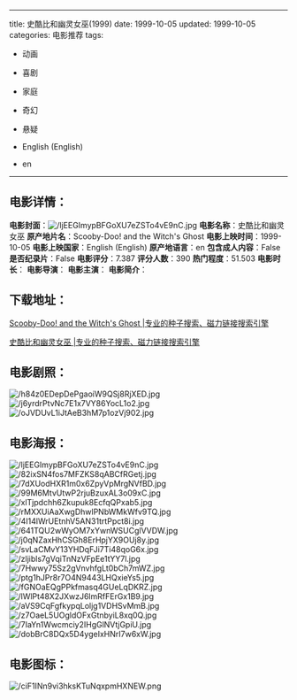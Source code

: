
---
title: 史酷比和幽灵女巫(1999)
date: 1999-10-05
updated: 1999-10-05
categories: 电影推荐
tags:
- 动画
- 喜剧
- 家庭
- 奇幻
- 悬疑

- English (English)
- en
---


> 

## **电影详情**：

**电影封面**：<img src="https://image.tmdb.org/t/p/w200/ljEEGImypBFGoXU7eZSTo4vE9nC.jpg" alt="/ljEEGImypBFGoXU7eZSTo4vE9nC.jpg" title="/ljEEGImypBFGoXU7eZSTo4vE9nC.jpg">
**电影名称**：史酷比和幽灵女巫
**原产地片名**：Scooby-Doo! and the Witch's Ghost
**电影上映时间**：1999-10-05
**电影上映国家**：English (English)
**原产地语言**：en
**包含成人内容**：False
**是否纪录片**：False
**电影评分**：7.387
**评分人数**：390
**热门程度**：51.503
**电影时长**：
**电影导演**：
**电影主演**：
**电影简介**：

## **下载地址**：
[Scooby-Doo! and the Witch's Ghost |专业的种子搜索、磁力链接搜索引擎](https://movie.amd794.com:2083/?search=Scooby-Doo%21%20and%20the%20Witch%27s%20Ghost&ordering=&mode=match_phrase&page_size=10&page=1)

[史酷比和幽灵女巫 |专业的种子搜索、磁力链接搜索引擎](https://movie.amd794.com:2083/?search=%E5%8F%B2%E9%85%B7%E6%AF%94%E5%92%8C%E5%B9%BD%E7%81%B5%E5%A5%B3%E5%B7%AB&ordering=&mode=match_phrase&page_size=10&page=1)
 

## **电影剧照**：
<img src="https://image.tmdb.org/t/p/original/h84z0EDepDePgaoiW9QSj8RjXED.jpg" alt="/h84z0EDepDePgaoiW9QSj8RjXED.jpg" title="/h84z0EDepDePgaoiW9QSj8RjXED.jpg"><img src="https://image.tmdb.org/t/p/original/j6yrdrPtvNc7E1x7VY86YocL1o2.jpg" alt="/j6yrdrPtvNc7E1x7VY86YocL1o2.jpg" title="/j6yrdrPtvNc7E1x7VY86YocL1o2.jpg"><img src="https://image.tmdb.org/t/p/original/oJVDUvL1iJtAeB3hM7p1ozVj902.jpg" alt="/oJVDUvL1iJtAeB3hM7p1ozVj902.jpg" title="/oJVDUvL1iJtAeB3hM7p1ozVj902.jpg">

## **电影海报**：
<img src="https://image.tmdb.org/t/p/original/ljEEGImypBFGoXU7eZSTo4vE9nC.jpg" alt="/ljEEGImypBFGoXU7eZSTo4vE9nC.jpg" title="/ljEEGImypBFGoXU7eZSTo4vE9nC.jpg"><img src="https://image.tmdb.org/t/p/original/82ixSN4fos7MFZKS8qABCfRGetj.jpg" alt="/82ixSN4fos7MFZKS8qABCfRGetj.jpg" title="/82ixSN4fos7MFZKS8qABCfRGetj.jpg"><img src="https://image.tmdb.org/t/p/original/7dXUodHXR1m0x6ZpyVpMrgNVfBD.jpg" alt="/7dXUodHXR1m0x6ZpyVpMrgNVfBD.jpg" title="/7dXUodHXR1m0x6ZpyVpMrgNVfBD.jpg"><img src="https://image.tmdb.org/t/p/original/99M6MtvUtwP2rjuBzuxAL3o09xC.jpg" alt="/99M6MtvUtwP2rjuBzuxAL3o09xC.jpg" title="/99M6MtvUtwP2rjuBzuxAL3o09xC.jpg"><img src="https://image.tmdb.org/t/p/original/xlTjpdchh6Zkupuk8EcfqQPxab5.jpg" alt="/xlTjpdchh6Zkupuk8EcfqQPxab5.jpg" title="/xlTjpdchh6Zkupuk8EcfqQPxab5.jpg"><img src="https://image.tmdb.org/t/p/original/rMXXUiAaXwgDhwlPNbWMkWfv9TQ.jpg" alt="/rMXXUiAaXwgDhwlPNbWMkWfv9TQ.jpg" title="/rMXXUiAaXwgDhwlPNbWMkWfv9TQ.jpg"><img src="https://image.tmdb.org/t/p/original/4I14lWrUEtnhV5AN31trtPpct8i.jpg" alt="/4I14lWrUEtnhV5AN31trtPpct8i.jpg" title="/4I14lWrUEtnhV5AN31trtPpct8i.jpg"><img src="https://image.tmdb.org/t/p/original/641TQU2wWyOM7xYwnWSUCglVVDW.jpg" alt="/641TQU2wWyOM7xYwnWSUCglVVDW.jpg" title="/641TQU2wWyOM7xYwnWSUCglVVDW.jpg"><img src="https://image.tmdb.org/t/p/original/j0qNZaxHhCSGh8ErHpjYX9OUj8y.jpg" alt="/j0qNZaxHhCSGh8ErHpjYX9OUj8y.jpg" title="/j0qNZaxHhCSGh8ErHpjYX9OUj8y.jpg"><img src="https://image.tmdb.org/t/p/original/svLaCMvY13YHDqFJi7Ti48qoG6x.jpg" alt="/svLaCMvY13YHDqFJi7Ti48qoG6x.jpg" title="/svLaCMvY13YHDqFJi7Ti48qoG6x.jpg"><img src="https://image.tmdb.org/t/p/original/zljibls7gVqiTnNzVFpEe1tYY7l.jpg" alt="/zljibls7gVqiTnNzVFpEe1tYY7l.jpg" title="/zljibls7gVqiTnNzVFpEe1tYY7l.jpg"><img src="https://image.tmdb.org/t/p/original/7Hwwy75Sz2gVnvhfgLt0bCh7mWZ.jpg" alt="/7Hwwy75Sz2gVnvhfgLt0bCh7mWZ.jpg" title="/7Hwwy75Sz2gVnvhfgLt0bCh7mWZ.jpg"><img src="https://image.tmdb.org/t/p/original/ptg1hJPr8r7O4N9443LHQxieYs5.jpg" alt="/ptg1hJPr8r7O4N9443LHQxieYs5.jpg" title="/ptg1hJPr8r7O4N9443LHQxieYs5.jpg"><img src="https://image.tmdb.org/t/p/original/fGNOaEQgPPkfmasq4GUeLqDKRZ.jpg" alt="/fGNOaEQgPPkfmasq4GUeLqDKRZ.jpg" title="/fGNOaEQgPPkfmasq4GUeLqDKRZ.jpg"><img src="https://image.tmdb.org/t/p/original/lWlPt48X2JXwzJ6lmRfFErGx1B9.jpg" alt="/lWlPt48X2JXwzJ6lmRfFErGx1B9.jpg" title="/lWlPt48X2JXwzJ6lmRfFErGx1B9.jpg"><img src="https://image.tmdb.org/t/p/original/aVS9CqFgfkypqLoljg1VDHSvMmB.jpg" alt="/aVS9CqFgfkypqLoljg1VDHSvMmB.jpg" title="/aVS9CqFgfkypqLoljg1VDHSvMmB.jpg"><img src="https://image.tmdb.org/t/p/original/z7OaeL5UOgldOFxGtnbyiL8xq0Q.jpg" alt="/z7OaeL5UOgldOFxGtnbyiL8xq0Q.jpg" title="/z7OaeL5UOgldOFxGtnbyiL8xq0Q.jpg"><img src="https://image.tmdb.org/t/p/original/7IaYn1Wwcmciy2IHgGlNVtjGpiU.jpg" alt="/7IaYn1Wwcmciy2IHgGlNVtjGpiU.jpg" title="/7IaYn1Wwcmciy2IHgGlNVtjGpiU.jpg"><img src="https://image.tmdb.org/t/p/original/dobBrC8DQx5D4ygeIxHNrI7w6xW.jpg" alt="/dobBrC8DQx5D4ygeIxHNrI7w6xW.jpg" title="/dobBrC8DQx5D4ygeIxHNrI7w6xW.jpg">

## **电影图标**：
<img src="https://image.tmdb.org/t/p/original/ciF1INn9vi3hksKTuNqxpmHXNEW.png" alt="/ciF1INn9vi3hksKTuNqxpmHXNEW.png" title="/ciF1INn9vi3hksKTuNqxpmHXNEW.png">
